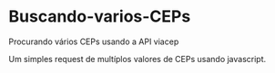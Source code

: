 # Buscando-varios-CEPs
Procurando vários CEPs usando a API viacep

Um simples request de multíplos valores de CEPs usando javascript. 
